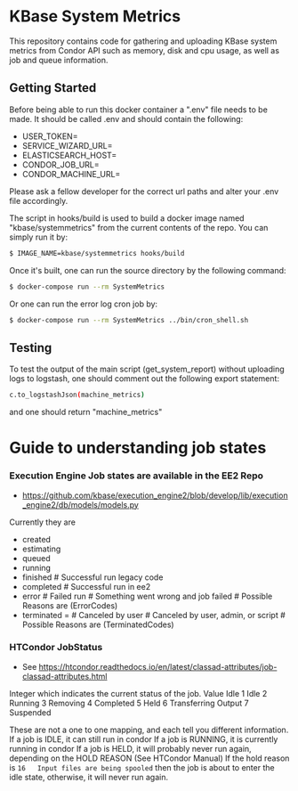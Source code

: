 # KBase System Metrics

This repository contains code for gathering and uploading KBase system metrics from Condor API such as memory, disk and cpu usage, as well as job and queue information.

## Getting Started
Before being able to run this docker container a ".env" file needs to be made. 
It should be called .env and should contain the following:

* USER_TOKEN=<TOKEN>
* SERVICE_WIZARD_URL=<URL>
* ELASTICSEARCH_HOST=<URL>
* CONDOR_JOB_URL=<URL>
* CONDOR_MACHINE_URL=<URL>

Please ask a fellow developer for the correct url paths and alter your .env 
file accordingly. 

The script in hooks/build is used to build a docker image named "kbase/systemmetrics" 
from the current contents of the repo. You can simply run it by:
```sh
$ IMAGE_NAME=kbase/systemmetrics hooks/build
```

Once it's built, one can run the source directory by the following command:
```sh
$ docker-compose run --rm SystemMetrics
```

Or one can run the error log cron job by:
```sh
$ docker-compose run --rm SystemMetrics ../bin/cron_shell.sh
```

## Testing
To test the output of the main script (get_system_report) without uploading logs to
logstash, one should comment out the following export statement:
```sh
c.to_logstashJson(machine_metrics)
```
and one should return "machine_metrics"


# Guide to understanding job states

### Execution Engine Job states are available in the EE2 Repo 
* https://github.com/kbase/execution_engine2/blob/develop/lib/execution_engine2/db/models/models.py

Currently they are
* created 
* estimating
* queued 
* running
* finished # Successful run legacy code
* completed # Successful run in ee2
* error  # Failed run # Something went wrong and job failed # Possible Reasons are (ErrorCodes)
* terminated = # Canceled by user # Canceled by user, admin, or script # Possible Reasons are (TerminatedCodes)
    
### HTCondor JobStatus
* See https://htcondor.readthedocs.io/en/latest/classad-attributes/job-classad-attributes.html

Integer which indicates the current status of the job.
Value 	Idle
1 	Idle
2 	Running
3 	Removing
4 	Completed
5 	Held
6 	Transferring Output
7 	Suspended

These are not a one to one mapping, and each tell you different information. 
If a job is IDLE, it can still run in condor
If a job is RUNNING, it is currently running in condor
If a job is HELD, it will probably never run again, depending on the HOLD REASON (See HTCondor Manual)
If the hold reason is `16 	Input files are being spooled` then the job is about to enter the idle state, otherwise, it will never run again.

  
